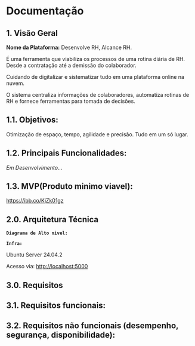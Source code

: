 # Documentação

## 1. Visão Geral

**Nome da Plataforma:** Desenvolve RH, Alcance RH.

É uma ferramenta que viabiliza os processos de uma rotina diária de RH. Desde a contratação até a demissão do colaborador.

Cuidando de digitalizar e sistematizar tudo em uma plataforma online na nuvem.

O sistema centraliza informações de colaboradores, automatiza rotinas de RH e fornece ferramentas para tomada de decisões.

## 1.1. Objetivos:

Otimização de espaço, tempo, agilidade e precisão. Tudo em um só lugar.

## 1.2. Principais Funcionalidades:

_Em Desenvolvimento..._

## 1.3. MVP(Produto minimo viavel):

https://ibb.co/KjZk01gz

## 2.0. Arquitetura Técnica

**`Diagrama de Alto nivel:`**

**`Infra:`**

Ubuntu Server 24.04.2

Acesso via: [http://localhost:5000](http://192.168.1.234:5000)

## 3.0. Requisitos

## 3.1. Requisitos funcionais:

## 3.2. Requisitos não funcionais (desempenho, segurança, disponibilidade):

